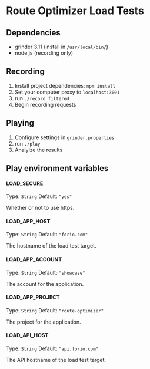 # Route Optimizer Load Tests

## Dependencies
- grinder 3.11 (install in `/usr/local/bin/`)
- node.js (recording only)

## Recording
1. Install project dependencies: `npm install`
2. Set your computer proxy to `localhost:3001`
3. run `./record_filtered`
4. Begin recording requests

## Playing
1. Configure settings in `grinder.properties`
2. run `./play`
3. Analyize the results

## Play environment variables

#### LOAD_SECURE

Type: `String`
Default: `"yes"`

Whether or not to use https.

#### LOAD_APP_HOST

Type: `String`
Default: `"forio.com"`

The hostname of the load test target.

#### LOAD_APP_ACCOUNT
Type: `String`
Default: `"showcase"`

The account for the application.

#### LOAD_APP_PROJECT
Type: `String`
Default: `"route-optimizer"`

The project for the application.


#### LOAD_API_HOST
Type: `String`
Default: `"api.forio.com"`

The API hostname of the load test target.